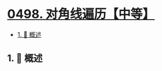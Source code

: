 # [0498. 对角线遍历【中等】](https://github.com/Tdahuyou/TNotes.leetcode/tree/main/notes/0498.%20%E5%AF%B9%E8%A7%92%E7%BA%BF%E9%81%8D%E5%8E%86%E3%80%90%E4%B8%AD%E7%AD%89%E3%80%91)

<!-- region:toc -->

- [1. 📝 概述](#1--概述)

<!-- endregion:toc -->

## 1. 📝 概述
